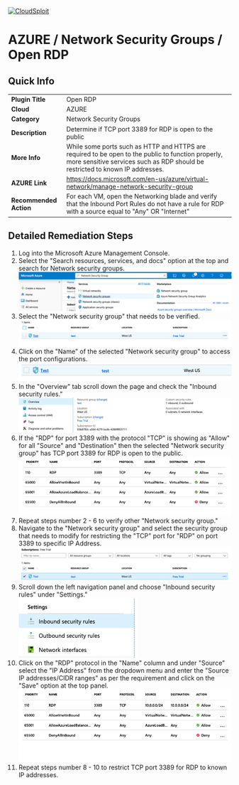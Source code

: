 [![CloudSploit](https://cloudsploit.com/img/logo-new-big-text-100.png "CloudSploit")](https://cloudsploit.com)

# AZURE / Network Security Groups / Open RDP

## Quick Info

| | |
|-|-|
| **Plugin Title** | Open RDP |
| **Cloud** | AZURE |
| **Category** | Network Security Groups |
| **Description** | Determine if TCP port 3389 for RDP is open to the public |
| **More Info** | While some ports such as HTTP and HTTPS are required to be open to the public to function properly, more sensitive services such as RDP should be restricted to known IP addresses. |
| **AZURE Link** | https://docs.microsoft.com/en-us/azure/virtual-network/manage-network-security-group |
| **Recommended Action** | For each VM, open the Networking blade and verify that the Inbound Port Rules do not have a rule for RDP with a source equal to "Any" OR "Internet" |

## Detailed Remediation Steps

1. Log into the Microsoft Azure Management Console.
2. Select the "Search resources, services, and docs" option at the top and search for Network security groups. </br> <img src="/resources/azure/networksecuritygroups/open-rdp/step2.png"/>
3. Select the "Network security group" that needs to be verified. </br> <img src="/resources/azure/networksecuritygroups/open-rdp/step3.png"/>
4. Click on the "Name" of the selected "Network security group" to access the port configurations. </br> <img src="/resources/azure/networksecuritygroups/open-rdp/step4.png"/>
5. In the "Overview" tab scroll down the page and check the "Inbound security rules." </br> <img src="/resources/azure/networksecuritygroups/open-rdp/step5.png"/>
6. If the "RDP" for port 3389 with the protocol "TCP" is showing as "Allow" for all "Source" and "Destination" then the selected  "Network security group" has TCP port 3389 for RDP is open to the public. </br> <img src="/resources/azure/networksecuritygroups/open-rdp/step6.png"/>
7. Repeat steps number 2 - 6 to verify other "Network security group." </br>
8. Navigate to the "Network security group" and select the security group that needs to modify for restricting the "TCP" port for "RDP" on port 3389 to specific IP Address.</br> <img src="/resources/azure/networksecuritygroups/open-rdp/step8.png"/>
9. Scroll down the left navigation panel and choose "Inbound security rules" under "Settings."</br> <img src="/resources/azure/networksecuritygroups/open-rdp/step9.png"/>
10. Click on the "RDP" protocol in the "Name" column and under "Source" select the "IP Address" from the dropdown menu and enter the "Source IP addresses/CIDR ranges" as per the requirement and click on the "Save" option at the top panel. </br> <img src="/resources/azure/networksecuritygroups/open-rdp/step10.png"/>
11. Repeat steps number 8 - 10 to restrict TCP port 3389 for RDP to known IP addresses.</br>

